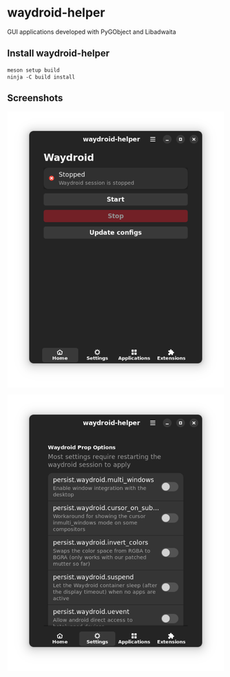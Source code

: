 # waydroid-helper

GUI applications developed with PyGObject and Libadwaita

## Install waydroid-helper

```
meson setup build 
ninja -C build install
```



## Screenshots

![](assets/img/README/1.png)

![image-20240222015934830](assets/img/README/image-20240222015934830.png)
